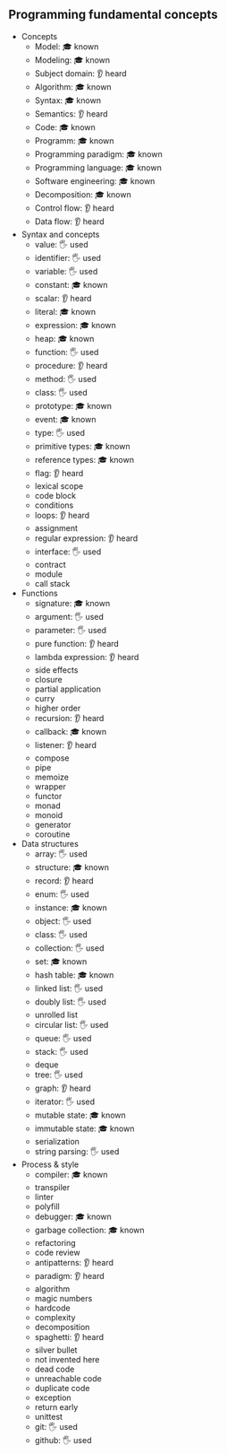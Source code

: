 ## Programming fundamental concepts

- Concepts
  - Model: 🎓 known
  - Modeling: 🎓 known
  - Subject domain: 👂 heard
  - Algorithm: 🎓 known
  - Syntax: 🎓 known
  - Semantics: 👂 heard
  - Code: 🎓 known
  - Programm: 🎓 known
  - Programming paradigm: 🎓 known
  - Programming language: 🎓 known
  - Software engineering: 🎓 known
  - Decomposition: 🎓 known
  - Control flow: 👂 heard
  - Data flow: 👂 heard
- Syntax and concepts
  - value: 🖐 used
  - identifier: 🖐 used
  - variable: 🖐 used
  - constant: 🎓 known
  - scalar: 👂 heard
  - literal: 🎓 known
  - expression: 🎓 known
  - heap: 🎓 known
  - function: 🖐 used
  - procedure: 👂 heard
  - method: 🖐 used
  - class: 🖐 used
  - prototype: 🎓 known
  - event: 🎓 known
  - type: 🖐 used
  - primitive types: 🎓 known
  - reference types: 🎓 known
  - flag: 👂 heard
  - lexical scope
  - code block
  - conditions
  - loops: 👂 heard
  - assignment
  - regular expression: 👂 heard
  - interface: 🖐 used
  - contract
  - module
  - call stack
- Functions
  - signature: 🎓 known
  - argument: 🖐 used
  - parameter: 🖐 used
  - pure function: 👂 heard
  - lambda expression: 👂 heard
  - side effects
  - closure
  - partial application
  - curry
  - higher order
  - recursion: 👂 heard
  - callback: 🎓 known
  - listener: 👂 heard
  - compose
  - pipe
  - memoize
  - wrapper
  - functor
  - monad
  - monoid
  - generator
  - coroutine
- Data structures
  - array: 🖐 used
  - structure: 🎓 known
  - record: 👂 heard
  - enum: 🖐 used
  - instance: 🎓 known
  - object: 🖐 used
  - class: 🖐 used
  - collection: 🖐 used
  - set: 🎓 known
  - hash table: 🎓 known
  - linked list: 🖐 used
  - doubly list: 🖐 used
  - unrolled list
  - circular list: 🖐 used
  - queue: 🖐 used
  - stack: 🖐 used
  - deque
  - tree: 🖐 used
  - graph: 👂 heard
  - iterator: 🖐 used
  - mutable state: 🎓 known
  - immutable state: 🎓 known
  - serialization
  - string parsing: 🖐 used
- Process & style
  - compiler: 🎓 known
  - transpiler
  - linter
  - polyfill
  - debugger: 🎓 known
  - garbage collection: 🎓 known
  - refactoring
  - code review
  - antipatterns: 👂 heard
  - paradigm: 👂 heard
  - algorithm
  - magic numbers
  - hardcode
  - complexity
  - decomposition
  - spaghetti: 👂 heard
  - silver bullet
  - not invented here
  - dead code
  - unreachable code
  - duplicate code
  - exception
  - return early
  - unittest
  - git: 🖐 used
  - github: 🖐 used
